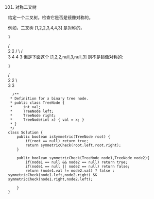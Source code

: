 101. 对称二叉树

给定一个二叉树，检查它是否是镜像对称的。

例如，二叉树 [1,2,2,3,4,4,3] 是对称的。

    1
   / \
  2   2
 / \ / \
3  4 4  3
但是下面这个 [1,2,2,null,3,null,3] 则不是镜像对称的:

    1
   / \
  2   2
   \   \
   3    3
   
```
  /**
 * Definition for a binary tree node.
 * public class TreeNode {
 *     int val;
 *     TreeNode left;
 *     TreeNode right;
 *     TreeNode(int x) { val = x; }
 * }
 */
class Solution {
    public boolean isSymmetric(TreeNode root) {
        if(root == null) return true;
        return symmetricCheck(root.left,root.right);
    }
    
    public boolean symmetricCheck(TreeNode node1,TreeNode node2){
        if(node1 == null && node2 == null) return true;
        if(node1 == null || node2 == null) return false;
        return (node1.val != node2.val) ? false : symmetricCheck(node1.left,node2.right) &&  symmetricCheck(node1.right,node2.left);
   
    }
}
```
